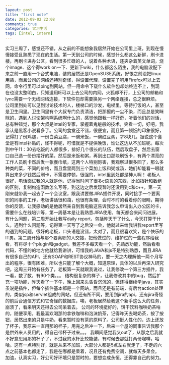 ```yaml
---
layout: post
title: "first note"
date: 2012-09-02 22:08
comments: true
categories: 实习生活
tags: [intel, intern]
---
```

实习三周了，感觉还不错，从之前的不能想象我居然开始在公司里上班，到现在慢慢接受且熟悉了现在的生活。第一天到公司的时候，感觉什么都这么新鲜，刷卡进楼，再刷卡进办公区，看到很多忙碌的人，说着各种术语，还夹杂着英文单词，烧个image、这个得work on一下、更新下wiki，什么都这么陌生，我的电脑没配下来之前一直用一个台式电脑，装的居然还是OpenSUSE系统，好恨之前没把linux用熟，而且公司的网络还特别奇怪，得设置代理，设置完了吧用Firefox可以上去网，命令行里可以ping到网站，但一用命令下载什么软件包却始终连不上，到现在也没太整明白，只知道用IE可以上去公司的内网，火狐却不行，上公司的邮箱和lync需要一个无线网络连接，下软件包却需要换另一个网络连接，总之很麻烦。
公司里到处可以见到讨论技术的人，楼梯口的沙发，电梯里，等待打饭的人，甚至是卫生间里。卫生间里有个大叔专门负责清洁，把那擦的一尘不染，而且总是笑眯眯的，遇到人讨论架构啊系统啊什么的，感觉他跟我一样好奇，听着他们的对话，总有种错觉，那个大叔是intel的专家，掌握着鬼魅般的技术，笑看一切，好吧，我承认是黑客小说看多了。公司的食堂还不错，很便宜，而且第一顿饭的印象很好，记得打了份鸡腿，一份白菜豆腐，一碗米饭，一碗红豆粥，才8块几，据说这个食堂是有intel补贴的，怪不得呢，可惜就是不提供晚饭，谁让这边从不加班呢。每次到中午11：30去吃饭的人都很多，排好几个很长的队伍，然后取盘子，然后去窗口自己选一份份摆好的菜，然后是米饭和粥，再到出口那块刷饭卡，有两个漂亮的工作人员刷卡然后发一张餐巾纸，这两个人特别厉害，我观察过很多回了，那么多种类的菜，不同的价格，而且盘里两到三个菜加上饭和粥或汤，她们却能看一眼就算出来多少钱然后刷卡，不需要停顿，很强的，intel里到处都是神人啊！
老板人很好，电话面试我的人就是他，记得当时问了很多c语言的东西，比如指针和数组的区别，复制构造函数怎么写等，到这边之后发现暂时还没用到c和c++，第一天刚来就带我一起去了一个会议室，跟我讲要做JIRA插件开发，同时接手一个要离职的同事的工作，老板讲话很和蔼，也很有条理，会时不时的看着你的眼睛，期待你的反馈，让我感动的是他居然亲自到我电脑这告诉我怎么申请出入办公区的卡，需要什么在线培训等，第一周基本是让我熟悉JIRA使用，每天都会来问问进展，有什么问题，第二周开始让我写daily report，包括昨天干了什么，今天打算干什么，遇到什么问题等，记得第一天写了之后没一会，他就过来给我讲我report里写的遇到的问题，很好的老板，口头语是没错，太对了，而且很喜欢笑，是个快乐的IT男。第二周开始与那个要离职的人交接，把他做过的、维护过的一些程序给我看，有将尽十个plugin和gadget，我差不多每天看一个，先熟悉功能，然后看看代码，不懂的的地方他就给我讲讲，可惜我的JAVA和js不是特别熟悉，而且JIRA有很多自己的API，还有SOAP和REST协议神马的，要一天之内理解他一两个月写出的程序，很有困难，所以也只能了解个大概，知道原理，具体的以后再深入研究吧。这周三开始有任务了，老板第一天就跟我说过，让我修改一个第三方插件，我一看，数了数，有90个类。。。 结构很复杂的样子，让我修改其中的bug，然后扩充一项功能，昨天看了一下午，晚上回来头昏昏沉沉的，但还得继续学java，其实虽说是插件，但每个插件基本都是一个网站，而且还是有前端，有后台action处理的，类似jsp和servlet组成的网站，但还有所不同，要用到jira的api，还有jira奇怪的前后台通信方式和它奇怪的数据库，唉，老板居然给我这个新手这么大的任务，崩溃了，看来明天还得去公司呆着去。
公司的环境挺好的，饼干饮料咖啡奶茶啥的，随便享用，我最喜欢喝那的拿铁咖啡和泡沫奶茶，记得昨天去喝奶茶，按了按钮，居然出来的只是牛奶，看来暂时没有茶的原料了。公司挺人性化的，边上还放了杯子，我原来一直用那的杯子，用完之后冲一下，后来一个屋的同事告诉我那个是供外来人员用的，得自己带杯子过来。。。 我瞬间感觉我又out了，从那之后我就不好意思用那的杯子了，不过我的水杯比较能装，有时候去那就打两份咖啡，哈哈。这有一点特别好，就是从来不加班，大部分人都是5点左右就走了，不走的六点之前基本也都走了，我是在哪都是呆着，况且还有免费空调，就每天多呆会。
加油，认真实习，好公司好环境只是暂时的，要想变成永恒，还得靠自己的努力。